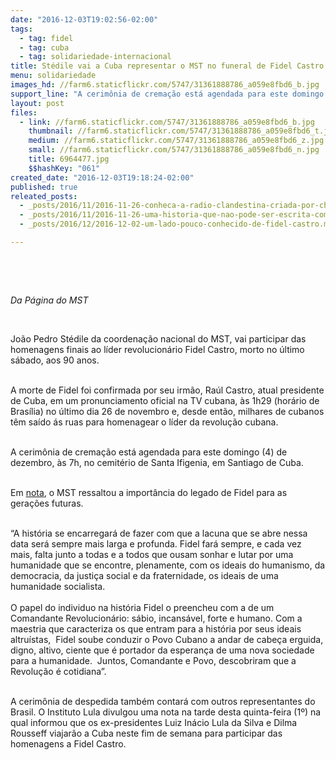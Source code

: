 ```yaml
---
date: "2016-12-03T19:02:56-02:00"
tags:
  - tag: fidel
  - tag: cuba
  - tag: solidariedade-internacional
title: Stédile vai a Cuba representar o MST no funeral de Fidel Castro
menu: solidariedade
images_hd: //farm6.staticflickr.com/5747/31361888786_a059e8fbd6_b.jpg
support_line: "A cerimônia de cremação está agendada para este domingo (4) de dezembro, às 7h, no cemitério de Santa Ifigenia, em Santiago de Cuba\n\n"
layout: post
files:
  - link: //farm6.staticflickr.com/5747/31361888786_a059e8fbd6_b.jpg
    thumbnail: //farm6.staticflickr.com/5747/31361888786_a059e8fbd6_t.jpg
    medium: //farm6.staticflickr.com/5747/31361888786_a059e8fbd6_z.jpg
    small: //farm6.staticflickr.com/5747/31361888786_a059e8fbd6_n.jpg
    title: 6964477.jpg
    $$hashKey: "061"
created_date: "2016-12-03T19:18:24-02:00"
published: true
releated_posts:
  - _posts/2016/11/2016-11-26-conheca-a-radio-clandestina-criada-por-che-e-fidel-na-guerrilha.md
  - _posts/2016/11/2016-11-26-uma-historia-que-nao-pode-ser-escrita-com-palavras.md
  - _posts/2016/12/2016-12-02-um-lado-pouco-conhecido-de-fidel-castro.md

---
```

<p>&nbsp;</p>

<p>&nbsp;</p>

<p><em>Da P&aacute;gina do MST&nbsp;</em></p>

<p>&nbsp;</p>

<p>Jo&atilde;o Pedro St&eacute;dile da coordena&ccedil;&atilde;o nacional do MST, vai participar das homenagens finais ao l&iacute;der revolucion&aacute;rio Fidel Castro, morto no &uacute;ltimo s&aacute;bado, aos 90 anos. &nbsp;</p>

<p><br />
A morte de Fidel foi confirmada por seu irm&atilde;o, Ra&uacute;l Castro, atual presidente de Cuba, em um pronunciamento oficial na TV cubana, &agrave;s 1h29 (hor&aacute;rio de Bras&iacute;lia) no &uacute;ltimo dia 26 de novembro e, desde ent&atilde;o, milhares de cubanos t&ecirc;m sa&iacute;do &aacute;s ruas para homenagear o l&iacute;der da revolu&ccedil;&atilde;o cubana.&nbsp;</p>

<p><br />
A cerim&ocirc;nia de crema&ccedil;&atilde;o est&aacute; agendada para este domingo (4) de dezembro, &agrave;s 7h, no cemit&eacute;rio de Santa Ifigenia, em Santiago de Cuba.&nbsp;</p>

<p><br />
Em <a href="http://www.mst.org.br/2016/11/26/em-nota-mst-ressalta-a-importancia-do-legado-de-fidel-para-as-geracoes-futuras.html">nota</a>, o MST ressaltou a import&acirc;ncia do legado de Fidel para as gera&ccedil;&otilde;es futuras.</p>

<p><br />
&ldquo;A hist&oacute;ria se encarregar&aacute; de fazer com que a lacuna que se abre nessa data ser&aacute; sempre mais larga e profunda. Fidel far&aacute; sempre, e cada vez mais, falta junto a todas e a todos que ousam sonhar e lutar por uma humanidade que se encontre, plenamente, com os ideais do humanismo, da democracia, da justi&ccedil;a social e da fraternidade, os ideais de uma humanidade socialista.<br />
<br />
O papel do individuo na hist&oacute;ria Fidel o preencheu com a de um Comandante Revolucion&aacute;rio: s&aacute;bio, incans&aacute;vel, forte e humano. Com a maestria que caracteriza os que entram para a hist&oacute;ria por seus ideais altru&iacute;stas, &nbsp;Fidel soube conduzir o Povo Cubano a andar de cabe&ccedil;a erguida, digno, altivo, ciente que &eacute; portador da esperan&ccedil;a de uma nova sociedade para a humanidade. &nbsp;Juntos, Comandante e Povo, descobriram que a Revolu&ccedil;&atilde;o &eacute; cotidiana&rdquo;.</p>

<p><br />
A cerim&ocirc;nia de despedida tamb&eacute;m contar&aacute; com outros representantes do Brasil. O Instituto Lula divulgou uma nota na tarde desta quinta-feira (1&ordm;) na qual informou que os ex-presidentes Luiz In&aacute;cio Lula da Silva e Dilma Rousseff viajar&atilde;o a Cuba neste fim de semana para participar das homenagens a Fidel Castro.</p>
